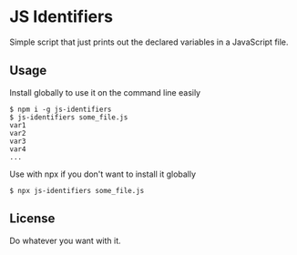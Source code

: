 # JS Identifiers

Simple script that just prints out the declared variables in a JavaScript file.

## Usage

Install globally to use it on the command line easily

```
$ npm i -g js-identifiers
$ js-identifiers some_file.js
var1
var2
var3
var4
...
```

Use with npx if you don't want to install it globally

`
$ npx js-identifiers some_file.js
`

## License

Do whatever you want with it.
